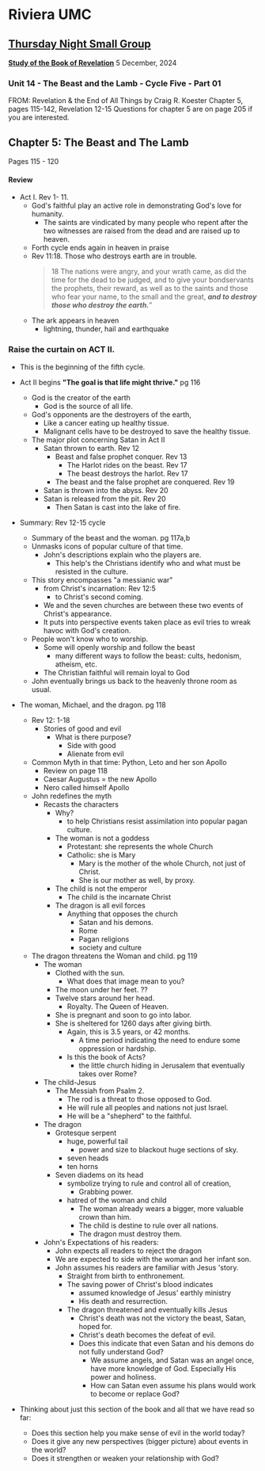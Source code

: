 # Riviera UMC
## [Thursday Night Small Group](/README.md)
**[Study of the Book of Revelation](/Revelation/README.md)**
5 December, 2024

### Unit 14 - The Beast and the Lamb - Cycle Five - Part 01
FROM: Revelation & the End of All Things by Craig R. Koester
Chapter 5, pages 115-142,  Revelation 12-15
Questions for chapter 5 are on page 205 if you are interested.

## Chapter 5: The Beast and The Lamb

Pages 115 - 120

#### Review
- Act I. Rev 1- 11.
  - God's faithful play an active role in demonstrating God's love for humanity.
    - The saints are vindicated by many people who repent after the two witnesses are raised from the dead and are raised up to heaven.
  - Forth cycle ends again in heaven in praise
  - Rev 11:18. Those who destroys earth are in trouble.
    > 18 The nations were angry, and your wrath came, as did the time for the dead to be judged, and to give your bondservants the prophets, their reward, as well as to the saints and those who fear your name, to the small and the great, ***and to destroy those who destroy the earth.***”
  - The ark appears in heaven
    - lightning, thunder, hail and earthquake

### Raise the curtain on ACT II.
- This is the beginning of the fifth cycle.
- Act II begins
**"The goal is that life might thrive."** pg 116
  - God is the creator of the earth
    - God is the source of all life.
  - God's opponents are the destroyers of the earth,
    - Like a cancer eating up healthy tissue.
    - Malignant cells have to be destroyed to save the healthy tissue.
  - The major plot concerning Satan in Act II
    - Satan thrown to earth. Rev 12
      - Beast and false prophet conquer. Rev 13
        - The Harlot rides on the beast. Rev 17
        - The beast destroys the harlot. Rev 17
      - The beast and the false prophet are conquered. Rev 19
    - Satan is thrown into the abyss. Rev 20
    - Satan is released from the pit. Rev 20
      - Then Satan is cast into the lake of fire.

- Summary: Rev 12-15 cycle
  - Summary of the beast and the woman. pg 117a,b
  - Unmasks icons of popular culture of that time.
    - John's descriptions explain who the players are.
      - This help's the Christians identify who and what must be resisted in the culture.
  - This story encompasses "a messianic war"
    - from Christ's incarnation: Rev 12:5
      - to Christ's second coming.
    - We and the seven churches are between these two events of Christ's appearance.
    - It puts into perspective events taken place as evil tries to wreak havoc with God's creation.
  - People won't know who to worship.
    - Some will openly worship and follow the beast
      - many different ways to follow the beast: cults, hedonism, atheism, etc.
    - The Christian faithful will remain loyal to God
  - John eventually brings us back to the heavenly throne room as usual.
- The woman, Michael, and the dragon. pg 118
  - Rev 12: 1-18
    - Stories of good and evil
      - What is there purpose?
        - Side with good
        - Alienate from evil
  - Common Myth in that time: Python, Leto and her son Apollo
    - Review on page 118
    - Caesar Augustus = the new Apollo
    - Nero called himself Apollo
  - John redefines the myth
    - Recasts the characters
      - Why?
        - to help Christians resist assimilation into popular pagan culture.
      - The woman is not a goddess
        - Protestant: she represents the whole Church
        - Catholic: she is Mary
          - Mary is the mother of the whole Church, not just of Christ.
          - She is our mother as well, by proxy.
      - The child is not the emperor
        - The child is the incarnate Christ
      - The dragon is all evil forces
        - Anything that opposes the church
          - Satan and his demons.
          - Rome
          - Pagan religions
          - society and culture
  - The dragon threatens the Woman and child.  pg 119
    - The woman
      - Clothed with the sun.
        - What does that image mean to you?
      - The moon under her feet.  ??
      - Twelve stars around her head.
        - Royalty. The Queen of Heaven.
      - She is pregnant and soon to go into labor.
      - She is sheltered for 1260 days after giving birth.
        - Again, this is 3.5 years, or 42 months.
          - A time period indicating the need to endure some oppression or hardship.
        - Is this the book of Acts? 
          - the little church hiding in Jerusalem that eventually takes over Rome?
    - The child-Jesus
      - The Messiah from Psalm 2.
        - The rod is a threat to those opposed to God.
        - He will rule all peoples and nations not just Israel.
        - He will be a "shepherd" to the faithful.
    - The dragon
      - Grotesque serpent
        - huge, powerful tail
          - power and size to blackout huge sections of sky.
        - seven heads
        - ten horns
      - Seven diadems on its head
        - symbolize trying to rule and control all of creation, 
          - Grabbing power.
        - hatred of the woman and child
          - The woman already wears a bigger, more valuable crown than him.
          - The child is destine to rule over all nations.
          - The dragon must destroy them.
    - John's Expectations of his readers:
      - John expects all readers to reject the dragon
      - We are expected to side with the woman and her infant son.
      - John assumes his readers are familiar with Jesus 'story.
        - Straight from birth to enthronement.
        - The saving power of Christ's blood indicates
          - assumed knowledge of Jesus' earthly ministry
          - His death and resurrection.
        - The dragon threatened and eventually kills Jesus
          - Christ's death was not the victory the beast, Satan, hoped for.
          - Christ's death becomes the defeat of evil.
          - Does this indicate that even Satan and his demons do not fully understand God?
            - We assume angels, and Satan was an angel once, have more knowledge of God. Especially His power and holiness.
            - How can Satan even assume his plans would work to become or replace God?

- Thinking about just this section of the book and all that we have read so far:
  - Does this section help you make sense of evil in the world today?
  - Does it give any new perspectives (bigger picture) about events in the world?
  - Does it strengthen or weaken your relationship with God?

